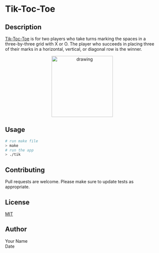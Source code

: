 Tik-Toc-Toe
=====

## Description

[Tik-Toc-Toe](https://en.wikipedia.org/wiki/Tic-tac-toe) is for two players who take turns marking the spaces in a three-by-three grid with X or O. The player who succeeds in placing three of their marks in a horizontal, vertical, or diagonal row is the winner.

<!-- ![Tik-Toc-Toe](tik/res/tik.png) -->
<!-- This section is HTML -->
<p align=center>
<img src="tik/res/tik.png" alt="drawing" width="200"/>
</p>

## Usage

```bash
# run make file
> make
# run the app
> ./tik
```

## Contributing

Pull requests are welcome.
Please make sure to update tests as appropriate.

## License

[MIT](https://choosealicense.com/licenses/mit/)

## Author
Your Name <br>
Date

